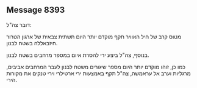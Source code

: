 ## Message 8393

דובר צה"ל:

מטוס קרב של חיל האוויר תקף מוקדם יותר היום תשתית צבאית של ארגון הטרור חיזבאללה בשטח לבנון.

בנוסף, צה"ל ביצע ירי להסרת איום במספר מרחבים בשטח לבנון.

כמו כן, זוהו מוקדם יותר היום מספר שיגורים משטח לבנון לעבר המרחבים אביבים, מרגליות וערב אל עראמשה, צה"ל תקף באמצעות ירי ארטילרי וירי טנקים את מקורות הירי.

